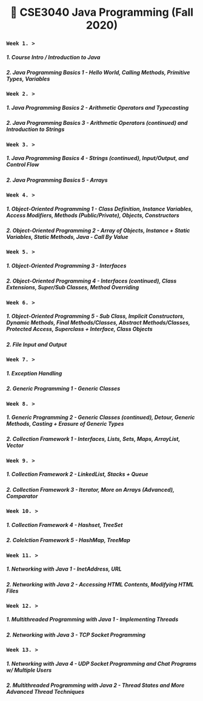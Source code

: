 # <h1 align="center"> :leaves: CSE3040 Java Programming (Fall 2020)

### **`Week 1. >`** 
##### 1. Course Intro / Introduction to Java
##### 2. Java Programming Basics 1 - Hello World, Calling Methods, Primitive Types, Variables

### **`Week 2. >`**
##### 1. Java Programming Basics 2 - Arithmetic Operators and Typecasting 
##### 2. Java Programming Basics 3 - Arithmetic Operators (continued) and Introduction to Strings

### **`Week 3. >`** 
##### 1. Java Programming Basics 4 - Strings (continued), Input/Output, and Control Flow
##### 2. Java Programming Basics 5 - Arrays

### **`Week 4. >`**
##### 1. Object-Oriented Programming 1 - Class Definition, Instance Variables, Access Modifiers, Methods (Public/Private), Objects, Constructors
##### 2. Object-Oriented Programming 2 - Array of Objects, Instance + Static Variables, Static Methods, Java - Call By Value

### **`Week 5. >`**
##### 1. Object-Oriented Programming 3 - Interfaces
##### 2. Object-Oriented Programming 4 - Interfaces (continued), Class Extensions, Super/Sub Classes, Method Overriding 

### **`Week 6. >`**
##### 1. Object-Oriented Programming 5 - Sub Class, Implicit Constructors, Dynamic Methods, Final Methods/Classes, Abstract Methods/Classes, Protected Access, Superclass + Interface, Class Objects
##### 2. File Input and Output

### **`Week 7. >`**
##### 1. Exception Handling
##### 2. Generic Programming 1 - Generic Classes

### **`Week 8. >`**
##### 1. Generic Programming 2 - Generic Classes (continued), Detour, Generic Methods, Casting + Erasure of Generic Types
##### 2. Collection Framework 1 - Interfaces, Lists, Sets, Maps, ArrayList, Vector

### **`Week 9. >`**
##### 1. Collection Framework 2 - LinkedList, Stacks + Queue
##### 2. Collection Framework 3 - Iterator, More on Arrays (Advanced), Comparator

### **`Week 10. >`**
##### 1. Collection Framework 4 - Hashset, TreeSet
##### 2. Colelction Framework 5 - HashMap, TreeMap

### **`Week 11. >`**
##### 1. Networking with Java 1 - InetAddress, URL
##### 2. Networking with Java 2 - Accessing HTML Contents, Modifying HTML Files

### **`Week 12. >`**
##### 1. Multithreaded Programming with Java 1 - Implementing Threads
##### 2. Networking with Java 3 - TCP Socket Programming

### **`Week 13. >`**
##### 1. Networking with Java 4 - UDP Socket Programming and Chat Programs w/ Multiple Users
##### 2. Multithreaded Programming with Java 2 - Thread States and More Advanced Thread Techniques

